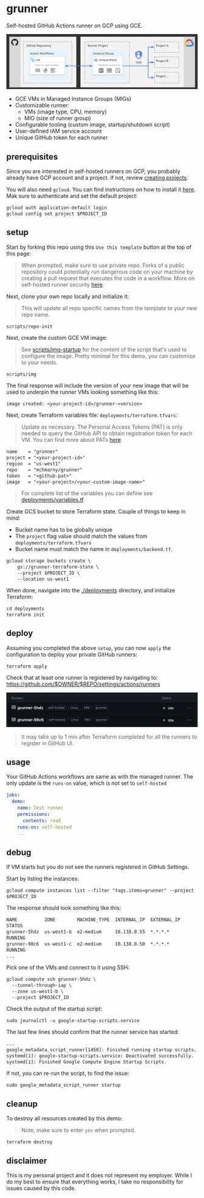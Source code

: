 # grunner

Self-hosted GitHub Actions runner on GCP using GCE.

![](assets/overview.png)

* GCE VMs in Managed Instance Groups (MIGs)
* Customizable runner:
  * VMs (image type, CPU, memory)
  * MIG (size of runner group)
* Configurable tooling (custom image, startup/shutdown script)
* User-defined IAM service account
* Unique GitHub token for each runner

## prerequisites

Since you are interested in self-hosted runners on GCP, you probably already have GCP account and a project. If not, review [creating projects](https://cloud.google.com/resource-manager/docs/creating-managing-projects).

You will also need `gcloud`. You can find instructions on how to install it [here](https://cloud.google.com/sdk/docs/install). Mak sure to authenticate and set the default project:
  
```shell
gcloud auth application-default login
gcloud config set project $PROJECT_ID
```

## setup

Start by forking this repo using this `Use this template` button at the top of this page:

> When prompted, make sure to use private repo. Forks of a public repository could potentially run dangerous code on your machine by creating a pull request that executes the code in a workflow. More on self-hosted runner security [here](https://docs.github.com/en/actions/hosting-your-own-runners/managing-self-hosted-runners/about-self-hosted-runners#self-hosted-runner-security).

Next, clone your own repo locally and initialize it: 

> This will update all repo specific names from the template to your new repo name. 

```shell
scripts/repo-init
```

Next, create the custom GCE VM image:

> See [scripts/img-startup](scripts/img-startup) for the content of the script that's used to configure the image. Pretty minimal for this demo, you can customize to your needs. 

```shell
scripts/img
```

The final response will include the version of your new image that will be used to underpin the runner VMs looking something like this:

```shell
image created: <your-project-id>/grunner-<version>
```

Next, create Terraform variables file: `deployments/terraform.tfvars`:

> Update as necessary. The Personal Access Tokens (PAT) is only needed to query the GitHub API to obtain registration token for each VM. You can find more about PATs [here](https://docs.github.com/en/authentication/keeping-your-account-and-data-secure/managing-your-personal-access-tokens).

```shell
name    = "grunner"
project = "<your-project-id>"
region  = "us-west1"
repo    = "mchmarny/grunner"
token   = "<github-pat>"
image   = "<your-project>/<your-custom-image-name>"
```

> For complete list of the variables you can define see [deployments/variables.tf](deployments/variables.tf).

Create GCS bucket to store Terraform state. Couple of things to keep in mind: 

* Bucket name has to be globally unique
* The `project` flag value should match the values from `deployments/terraform.tfvars` 
* Bucket name must match the name in `deployments/backend.tf`. 

```shell
gcloud storage buckets create \
    gs://grunner-terraform-state \
    --project $PROJECT_ID \
    --location us-west1
```

When done, navigate into the [./deployments](./deployments) directory, and initialize Terraform:

```shell
cd deployments
terraform init
```

## deploy

Assuming you completed the above `setup`, you can now `apply` the configuration to deploy your private GitHub runners:

```shell
terraform apply
```

Check that at least one runner is registered by navigating to: https://github.com/$OWNER/$REPO/settings/actions/runners 

![](assets/runners.png)

> It may take up to 1 min after Terraform completed for all the runners to register in GitHub UI.

## usage

Your GitHub Actions workflows are same as with the managed runner. The only update is the `runs-on` value, which is not set to `self-hosted`

```yaml
jobs:
  demo:
    name: Test runner
    permissions:
      contents: read
    runs-on: self-hosted
    ...
```

## debug

If VM starts but you do not see the runners registered in GitHub Settings.

Start by listing the instances: 

```shell
gcloud compute instances list --filter "tags.items=grunner" --project $PROJECT_ID
```

The response should look something like this: 

```shell
NAME          ZONE        MACHINE_TYPE  INTERNAL_IP  EXTERNAL_IP  STATUS
grunner-5hdz  us-west1-b  e2-medium     10.138.0.55  *.*.*.*      RUNNING
grunner-98c6  us-west1-c  e2-medium     10.138.0.50  *.*.*.*      RUNNING
...
```

Pick one of the VMs and connect to it using SSH: 

```shell
gcloud compute ssh grunner-5hdz \
  --tunnel-through-iap \
  --zone us-west1-b \
  --project $PROJECT_ID
```

Check the output of the startup script:

```shell
sudo journalctl -u google-startup-scripts.service
```

The last few lines should confirm that the runner service has started: 

```shell
...
google_metadata_script_runner[1450]: Finished running startup scripts.
systemd[1]: google-startup-scripts.service: Deactivated successfully.
systemd[1]: Finished Google Compute Engine Startup Scripts.
```

If not, you can re-run the script, to find the issue: 

```shell
sudo google_metadata_script_runner startup
```

## cleanup

To destroy all resources created by this demo:

> Note, make sure to enter `yes` when prompted.

```shell
terraform destroy
```

## disclaimer

This is my personal project and it does not represent my employer. While I do my best to ensure that everything works, I take no responsibility for issues caused by this code.
